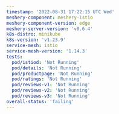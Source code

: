 ```yaml
---
timestamp: '2022-08-31 17:22:15 UTC Wed'
meshery-component: meshery-istio
meshery-component-version: edge
meshery-server-version: 'v0.6.4'
k8s-distro: minikube
k8s-version: 'v1.23.9'
service-mesh: istio
service-mesh-version: '1.14.3'
tests:
  pod/istiod: 'Not Running'
  pod/details: 'Not Running'
  pod/productpage: 'Not Running'
  pod/ratings: 'Not Running'
  pod/reviews-v1: 'Not Running'
  pod/reviews-v2: 'Not Running'
  pod/reviews-v3: 'Not Running'
overall-status: 'failing'
---
```

